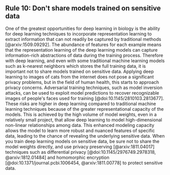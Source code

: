 ## Rule 10: Don't share models trained on sensitive data

One of the greatest opportunities for deep learning in biology is the ability for deep learning techniques to incorporate representation learning to extract information that can not readily be captured by traditional methods [@arxiv:1509.09292]. 
The abundance of features for each example means that the representation learning of the deep learning models can capture information-rich abstractions of data during the training process. Therefore with deep learning, and even with some traditional machine learning models such as k-nearest neighbors which stores the full training data, it is important not to share models trained on sensitive data.
Applying deep learning to images of cats from the internet does not pose a significant privacy problems, but in the field of human health, this starts to approach privacy concerns. 
Adversarial training techniques, such as model inversion attacks, can be used to exploit model predictions to recover recognizable images of people's faces used for training [@doi:10.1145/2810103.2813677]. 
These risks are higher in deep learning compared to traditional machine learning techniques because of the greater representational capacity of the models. 
This is achieved by the high volume of model weights, even in a relatively small project, that allow deep learning to model high-dimensional non-linear relationships among data. 
This enhanced modeling capacity allows the model to learn more robust and nuanced features of specific data, leading to the chance of revealing the underlying sensitive data. 
When you train deep learning models on sensitive data, be sure not to share the model weights directly, and use privacy preserving [@arxiv:1811.04017] techniques such as differential privacy [@doi:10.1145/2976749.2978318, @arxiv:1812.01484] and homomorphic encryption [@doi:10.1371/journal.pcbi.1006454, @arxiv:1811.00778] to protect sensitive data.


